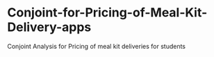 # Conjoint-for-Pricing-of-Meal-Kit-Delivery-apps
Conjoint Analysis for Pricing of meal kit deliveries for students
